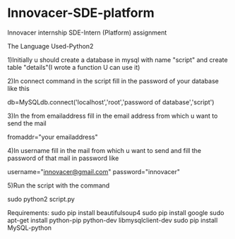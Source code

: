# Innovacer-SDE-platform
Innovacer internship SDE-Intern (Platform) assignment

The Language Used-Python2

1)Initially u should create a database in mysql with name "script" and create table "details"(I wrote a function U can use it)

2)In connect command in the script fill in the password of your database like this 

db=MySQLdb.connect('localhost','root','password of database','script')

3)In the from emailaddress fill in the email address from which u want to send the mail

fromaddr="your emailaddress"

4)In username fill in the mail from which u want to send and fill the password of that mail in password like

username="innovacer@gmail.com"
password="innovacer"

5)Run the script with the command

sudo python2 script.py

Requirements:
sudo pip install beautifulsoup4
sudo pip install google
sudo apt-get install python-pip python-dev libmysqlclient-dev
sudo pip install MySQL-python 



